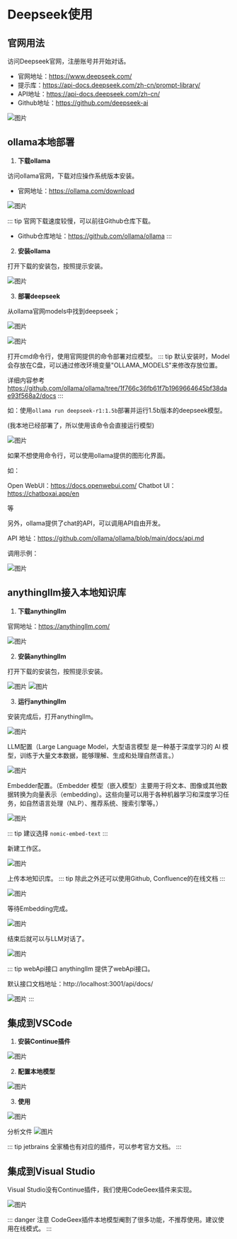# Deepseek使用

## 官网用法
访问Deepseek官网，注册账号并开始对话。

- 官网地址：https://www.deepseek.com/
- 提示库：https://api-docs.deepseek.com/zh-cn/prompt-library/
- API地址：https://api-docs.deepseek.com/zh-cn/
- Github地址：https://github.com/deepseek-ai

![图片](pictures/deepseek.png)

## ollama本地部署

1. **下载ollama**

访问ollama官网，下载对应操作系统版本安装。

- 官网地址：https://ollama.com/download

![图片](pictures/ollamadownload.png)

::: tip
官网下载速度较慢，可以前往Github仓库下载。

- Github仓库地址：https://github.com/ollama/ollama
:::

2. **安装ollama**

打开下载的安装包，按照提示安装。

![图片](pictures/ollamainstall.png)

3. **部署deepseek** 

从ollama官网models中找到deepseek；

![图片](pictures/ollamamodels.png)

![图片](pictures/ollamadeepseek.png)

打开cmd命令行，使用官网提供的命令部署对应模型。
::: tip
默认安装时，Model会存放在C盘，可以通过修改环境变量"OLLAMA_MODELS"来修改存放位置。

详细内容参考 https://github.com/ollama/ollama/tree/1f766c36fb61f7b1969664645bf38dae93f568a2/docs
:::

如：使用`ollama run deepseek-r1:1.5b`部署并运行1.5b版本的deepseek模型。

(我本地已经部署了，所以使用该命令会直接运行模型)

![图片](pictures/ollamarundeepseek.png)

如果不想使用命令行，可以使用ollama提供的图形化界面。

如：

Open WebUI：https://docs.openwebui.com/
Chatbot UI：https://chatboxai.app/en

等

另外，ollama提供了chat的API，可以调用API自由开发。

API 地址：https://github.com/ollama/ollama/blob/main/docs/api.md

调用示例：

![图片](pictures/ollamaapi.png)

## anythingllm接入本地知识库

1. **下载anythingllm**

官网地址：https://anythingllm.com/

![图片](pictures/AnythingLLMdownload.png)

2. **安装anythingllm**

打开下载的安装包，按照提示安装。

![图片](pictures/AnythingLLMinstall.png)
![图片](pictures/AnythingLLMinstall2.png)

3. **运行anythingllm**

安装完成后，打开anythingllm。

![图片](pictures/AnythingLLMrun.png)

LLM配置（Large Language Model，大型语言模型 是一种基于深度学习的 AI 模型，训练于大量文本数据，能够理解、生成和处理自然语言。）

![图片](pictures/AnythingLLMSelectModel.png)

Embedder配置。（Embedder 模型（嵌入模型）主要用于将文本、图像或其他数据转换为向量表示（embedding）。这些向量可以用于各种机器学习和深度学习任务，如自然语言处理（NLP）、推荐系统、搜索引擎等。）

![图片](pictures/AnythingLLMSelectEmbedder.png)

::: tip
建议选择 `nomic-embed-text`
:::

新建工作区。

![图片](pictures/AnythingLLMCreateWorkspace.png)

上传本地知识库。
::: tip
除此之外还可以使用Github, Confluence的在线文档
:::

![图片](pictures/AnythingLLMUpload.png)

等待Embedding完成。

![图片](pictures/AnythingLLMUpload2.png)

结束后就可以与LLM对话了。

![图片](pictures/AnythingLLMchat.png)

::: tip webApi接口
anythingllm 提供了webApi接口。

默认接口文档地址：http://localhost:3001/api/docs/

![图片](pictures/AnythingLLMApi.png)
:::

## 集成到VSCode

1. **安装Continue插件**

![图片](pictures/VSCodeContinue.png)

2. **配置本地模型**

![图片](pictures/VSCodeContinue1.png)

3. **使用**

![图片](pictures/VSCodeContinue3.png)

分析文件
![图片](pictures/VSCodeContinue4.png)

::: tip
jetbrains 全家桶也有对应的插件，可以参考官方文档。
:::


## 集成到Visual Studio
 
Visual Studio没有Continue插件，我们使用CodeGeex插件来实现。

![图片](pictures/ViusalStudioCodeGeeX.png)

::: danger 注意
CodeGeex插件本地模型阉割了很多功能，不推荐使用。建议使用在线模式。
:::


